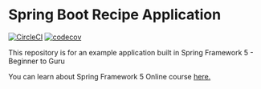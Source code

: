 # Spring Boot Recipe Application

[![CircleCI](https://circleci.com/gh/jperezdelafuente/spring5-recipe-app.svg?style=svg)](https://circleci.com/gh/jperezdelafuente/spring5-recipe-app/)
[![codecov](https://codecov.io/gh/jperezdelafuente/spring5-recipe-app/branch/master/graph/badge.svg)](https://codecov.io/gh/jperezdelafuente/spring5-recipe-app)

This repository is for an example application built in Spring Framework 5 - Beginner to Guru

You can learn about Spring Framework 5 Online course [here.](https://go.springframework.guru/spring-framework-5-online-course)

